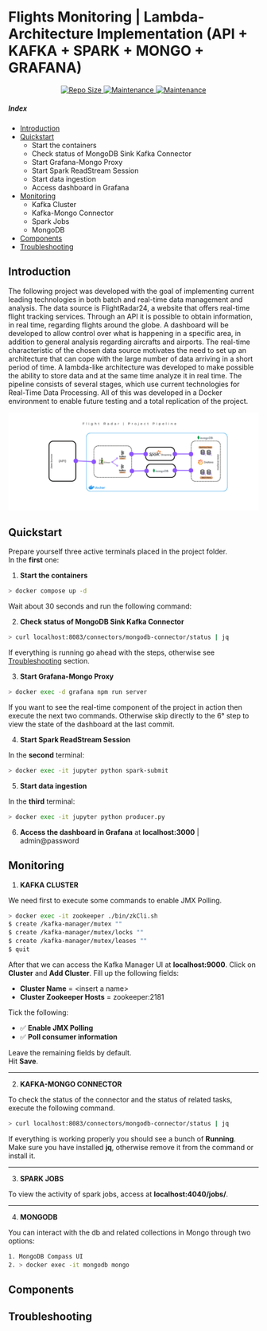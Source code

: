 # Flights Monitoring | Lambda-Architecture Implementation (API + KAFKA + SPARK + MONGO + GRAFANA)

<p align="center">
  <a href="">
    <img alt="Repo Size" src="https://img.shields.io/github/repo-size/lorenzotrcnl/flights-monitoring" target="_blank" />
  </a>
  
  <a href="">
    <img alt="Maintenance" src="https://img.shields.io/maintenance/yes/2022" target="_blank" />
  </a>
  
  <a href="">
    <img alt="Maintenance" src="https://img.shields.io/github/contributors/lorenzotrcnl/flights-monitoring" target="_blank" />
  </a>  
</p>

##### Index

* [Introduction](#intro)
* [Quickstart](#usage)
    * Start the containers
    * Check status of MongoDB Sink Kafka Connector
    * Start Grafana-Mongo Proxy
    * Start Spark ReadStream Session
    * Start data ingestion
    * Access dashboard in Grafana
* [Monitoring](#monitoring)
    * Kafka Cluster
    * Kafka-Mongo Connector
    * Spark Jobs
    * MongoDB
* [Components](#components)
* [Troubleshooting](#trouble)

<a name="intro"></a>

## Introduction

The following project was developed with the goal of implementing current leading technologies in both batch and real-time data management and analysis. The data source is FlightRadar24, a website that offers real-time flight tracking services. Through an API it is possible to obtain information, in real time, regarding flights around the globe. A dashboard will be developed to allow control over what is happening in a specific area, in addition to general analysis regarding aircrafts and airports.
The real-time characteristic of the chosen data source motivates the need to set up an architecture that can cope with the large number of data arriving in a short period of time. A lambda-like architecture was developed to make possible the ability to store data and at the same time analyze it in real time. The pipeline consists of several stages, which use current technologies for Real-Time Data Processing.
All of this was developed in a Docker environment to enable future testing and a total replication of the project.

<img src="project_pipeline.png" alt="demo"/>

<a name="usage"></a>

## Quickstart

Prepare yourself three active terminals placed in the project folder.  
In the **first** one:

1. **Start the containers**

``` sh
> docker compose up -d
```

Wait about 30 seconds and run the following command:

2. **Check status of MongoDB Sink Kafka Connector**

``` sh
> curl localhost:8083/connectors/mongodb-connector/status | jq
```

If everything is running go ahead with the steps, otherwise see [Troubleshooting](#trouble) section.

3. **Start Grafana-Mongo Proxy**

``` sh
> docker exec -d grafana npm run server
```
  
If you want to see the real-time component of the project in action then execute the next two commands. Otherwise skip directly to the 6° step to view the state of the dashboard at the last commit.  
  
4. **Start Spark ReadStream Session**

In the **second** terminal:  
``` sh
> docker exec -it jupyter python spark-submit
```
  
5. **Start data ingestion**

In the **third** terminal:  
``` sh
> docker exec -it jupyter python producer.py
```
  
6. **Access the dashboard in Grafana** at **localhost:3000** \| admin@password

<a name="monitoring"></a>

## Monitoring

1. **KAFKA CLUSTER**

We need first to execute some commands to enable JMX Polling.

``` sh
> docker exec -it zookeeper ./bin/zkCli.sh
$ create /kafka-manager/mutex ""
$ create /kafka-manager/mutex/locks ""
$ create /kafka-manager/mutex/leases ""
$ quit
```

After that we can access the Kafka Manager UI at **localhost:9000**.
Click on **Cluster** and **Add Cluster**.
Fill up the following fields:

* **Cluster Name** = \<insert a name>
* **Cluster Zookeeper Hosts** = zookeeper:2181
  
Tick the following:  

* ✅ **Enable JMX Polling**
* ✅ **Poll consumer information**
  
Leave the remaining fields by default.  
Hit **Save**.  

- - -

2. **KAFKA-MONGO CONNECTOR**

To check the status of the connector and the status of related tasks, execute the following command.

``` sh
> curl localhost:8083/connectors/mongodb-connector/status | jq
```

If everything is working properly you should see a bunch of **Running**.  
Make sure you have installed **jq**, otherwise remove it from the command or install it.

- - -

3. **SPARK JOBS**

To view the activity of spark jobs, access at **localhost:4040/jobs/**.
  
- - -

4. **MONGODB**

You can interact with the db and related collections in Mongo through two options:

``` sh
1. MongoDB Compass UI
2. > docker exec -it mongodb mongo
```

<a name="components"></a>

## Components

<a name="trouble"></a>

## Troubleshooting
